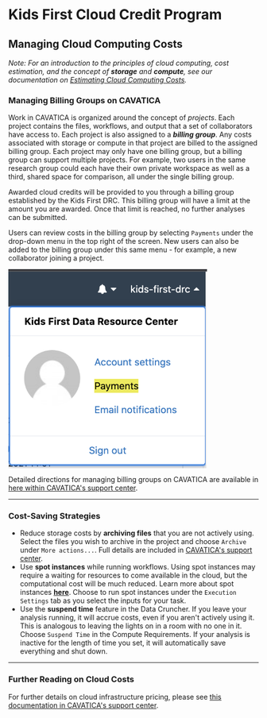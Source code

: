 # Kids First Cloud Credit Program
## Managing Cloud Computing Costs
_Note: For an introduction to the principles of cloud computing, cost estimation, and the concept of __storage__ and __compute__, see our documentation on [Estimating Cloud Computing Costs](https://github.com/kids-first/kf-cloud-credits/blob/main/estimatingcosts.md#principles-of-cloud-computing-costs)._

### Managing Billing Groups on CAVATICA
Work in CAVATICA is organized around the concept of _projects_. Each project contains the files, workflows, and output that a set of collaborators have access to. Each project is also assigned to a ___billing group___. Any costs associated with storage or compute in that project are billed to the assigned billing group. Each project may only have one billing group, but a billing group can support multiple projects. For example, two users in the same research group could each have their own private workspace as well as a third, shared space for comparison, all under the single billing group.

Awarded cloud credits will be provided to you through a billing group established by the Kids First DRC. This billing group will have a limit at the amount you are awarded. Once that limit is reached, no further analyses can be submitted.

Users can review costs in the billing group by selecting `Payments` under the drop-down menu in the top right of the screen. New users can also be added to the billing group under this same menu - for example, a new collaborator joining a project.

<img src="https://github.com/kids-first/kf-cloud-credits/blob/main/assets/payments.png" width="400" align="center">


Detailed directions for managing billing groups on CAVATICA are available in [here within CAVATICA's support center](https://docs.cavatica.org/docs/manage-billing-groups).

---
### Cost-Saving Strategies
- Reduce storage costs by **archiving files** that you are not actively using. Select the files you wish to archive in the project and choose `Archive` under `More actions...`. Full details are included in [CAVATICA's support center](https://docs.sevenbridges.com/docs/file-archiving-overview).
- Use **spot instances** while running workflows. Using spot instances may require a waiting for resources to come available in the cloud, but the computational cost will be much reduced. Learn more about spot instances [**here**](http://docs.cavatica.org/docs/about-spot-instances).
Choose to run spot instances under the `Execution Settings` tab as you select the inputs for your task.
- Use the **suspend time** feature in the Data Cruncher. If you leave your analysis running, it will accrue costs, even if you aren't actively using it. This is analogous to leaving the lights on in a room with no one in it. Choose `Suspend Time` in the Compute Requirements. If your analysis is inactive for the length of time you set, it will automatically save everything and shut down.

---
### Further Reading on Cloud Costs
For further details on cloud infrastructure pricing, please see [this documentation in CAVATICA's support center](https://docs.cavatica.org/docs/cloud-infrastructure-pricing).
